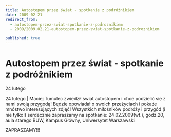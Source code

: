 ```yaml
---
title: Autostopem przez świat - spotkanie z podróżnikiem
date: 2009-02-21
redirect_from: 
  - autostopem-przez-swiat-spotkanie-z-podroznikiem
  - 2009/2009.02.21-autostopem-przez-swiat-spotkanie-z-podroznikiem

published: true
---
```




# Autostopem przez świat - spotkanie z podróżnikiem

<time>24 lutego</time>

24 lutego | 
Maciej Tumulec zwiedził świat autostopem i chce podzielić się z nami swoją przygodą! Będzie opowiadał o swoich przeżyciach i pokaże mnóstwo interesujących zdjęć!
Wszystkich miłośników podróży i przygód (i nie tylko!) serdecznie zapraszamy na spotkanie:
24.02.2009(wt.),
godz.20,
aula starego BUW, Kampus Główny, Uniwersytet Warszawski

ZAPRASZAMY!!!


<!--CONTENT FROM OLD SERVER (jos before 2013): 24 lutego | 
Maciej Tumulec zwiedził świat autostopem i chce podzielić się z nami swoją przygodą! Będzie opowiadał o swoich przeżyciach i pokaże mnóstwo interesujących zdjęć!


Wszystkich miłośników podróży i przygód (i nie tylko!) serdecznie zapraszamy na spotkanie:


24.02.2009(wt.),
godz.20,
aula starego BUW, Kampus Główny, Uniwersytet Warszawski

ZAPRASZAMY!!!

-->

<!--{{json:{"created_date":"2009-02-21 15:11:02","publish_down":"0000-00-00 00:00:00","id":"712"}}}-->